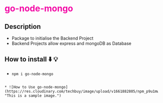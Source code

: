 <h1 style="color:#F309A6">go-node-mongo</h1>

## Description

- Package to initialise the Backend Project
- Backend Projects allow express and mongoDB as Database

## How to install ⬇️ 💡

- ```bash
  npm i go-node-mongo
  ```

```

* ![How to Use go-node-mongo](https://res.cloudinary.com/techbuy/image/upload/v1661882805/npm_p9u1mw.png "This is a sample image.")
```

